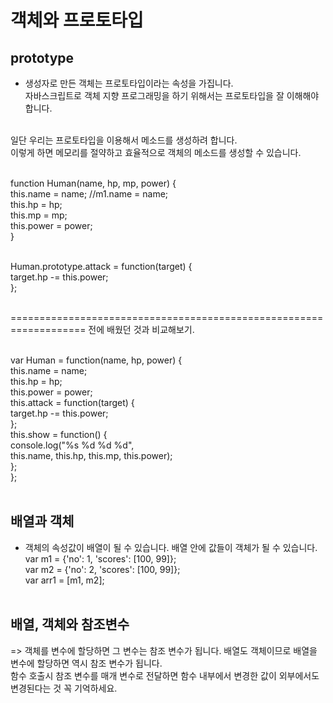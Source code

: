 # 객체와 프로토타입

## prototype

- 생성자로 만든 객체는 프로토타입이라는 속성을 가집니다. <br/>
  자바스크립트로 객체 지향 프로그래밍을 하기 위해서는 프로토타입을 잘 이해해야 합니다. <br/><br/>

일단 우리는 프로토타입을 이용해서 메소드를 생성하려 합니다. <br/>
이렇게 하면 메모리를 절약하고 효율적으로 객체의 메소드를 생성할 수 있습니다. <br/><br/>

function Human(name, hp, mp, power) { <br/>
this.name = name; //m1.name = name; <br/>
this.hp = hp; <br/>
this.mp = mp; <br/>
this.power = power; <br/>
}<br/><br/>

Human.prototype.attack = function(target) { <br/>
target.hp -= this.power; <br/>
}; <br/><br/>

===================================================================
전에 배웠던 것과 비교해보기. <br/><br/>

var Human = function(name, hp, power) { <br/>
this.name = name; <br/>
this.hp = hp; <br/>
this.power = power; <br/>
this.attack = function(target) { <br/>
target.hp -= this.power; <br/>
}; <br/>
this.show = function() { <br/>
console.log("%s %d %d %d", <br/>
this.name, this.hp, this.mp, this.power); <br/>
}; <br/>
}; <br/><br/>

## 배열과 객체

- 객체의 속성값이 배열이 될 수 있습니다. 배열 안에 값들이 객체가 될 수 있습니다. <br/>
  var m1 = {'no': 1, 'scores': [100, 99]}; <br/>
  var m2 = {'no': 2, 'scores': [100, 99]}; <br/>
  var arr1 = [m1, m2]; <br/><br/>

## 배열, 객체와 참조변수

=> 객체를 변수에 할당하면 그 변수는 참조 변수가 됩니다. 배열도 객체이므로 배열을 변수에 할당하면 역시 참조 변수가 됩니다. <br/>
함수 호출시 참조 변수를 매개 변수로 전달하면 함수 내부에서 변경한 값이 외부에서도 변경된다는 것 꼭 기억하세요. <br/>
